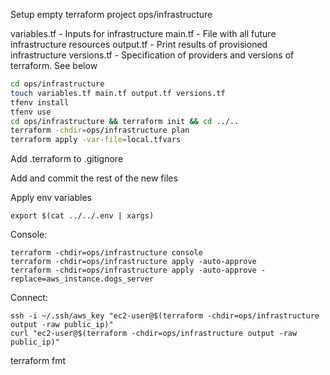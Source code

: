Setup empty terraform project ops/infrastructure

variables.tf - Inputs for infrastructure
main.tf - File with all future infrastructure resources
output.tf - Print results of provisioned infrastructure
versions.tf - Specification of providers and versions of terraform. See below

```bash
cd ops/infrastructure
touch variables.tf main.tf output.tf versions.tf
tfenv install
tfenv use
cd ops/infrastructure && terraform init && cd ../..
terraform -chdir=ops/infrastructure plan
terraform apply -var-file=local.tfvars
```

Add .terraform to .gitignore

Add and commit the rest of the new files

Apply env variables
```
export $(cat ../../.env | xargs)
```

Console:
```
terraform -chdir=ops/infrastructure console
terraform -chdir=ops/infrastructure apply -auto-approve
terraform -chdir=ops/infrastructure apply -auto-approve -replace=aws_instance.dogs_server
```

Connect:
```
ssh -i ~/.ssh/aws_key "ec2-user@$(terraform -chdir=ops/infrastructure output -raw public_ip)"
curl "ec2-user@$(terraform -chdir=ops/infrastructure output -raw public_ip)"
```
terraform fmt

